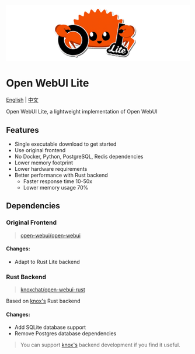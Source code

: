 <div align="right">
  <img src="./assets/banner.png" alt="Open WebUI Lite">
</div>

# Open WebUI Lite

[English](README.md) | [中文](README.zh.md)

Open WebUI Lite, a lightweight implementation of Open WebUI

## Features

- Single executable download to get started
- Use original frontend
- No Docker, Python, PostgreSQL, Redis dependencies
- Lower memory footprint
- Lower hardware requirements
- Better performance with Rust backend
  - Faster response time 10-50x
  - Lower memory usage 70%

## Dependencies

### Original Frontend

> [open-webui/open-webui](https://github.com/open-webui/open-webui)

#### Changes:

- Adapt to Rust Lite backend

### Rust Backend

> [knoxchat/open-webui-rust](https://github.com/knoxchat/open-webui-rust)

Based on [knox's](https://github.com/knoxchat) Rust backend

#### Changes:

- Add SQLite database support
- Remove Postgres database dependencies

> You can support [knox's](https://github.com/knoxchat/open-webui-rust) backend development if you find it useful.
